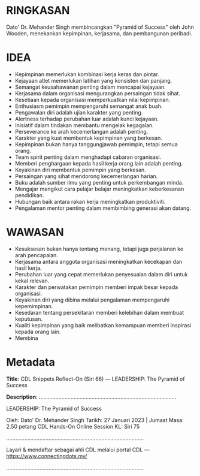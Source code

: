 # RINGKASAN
Dato' Dr. Mehander Singh membincangkan "Pyramid of Success" oleh John Wooden, menekankan kepimpinan, kerjasama, dan pembangunan peribadi.

# IDEA
- Kepimpinan memerlukan kombinasi kerja keras dan pintar.
- Kejayaan atlet memerlukan latihan yang konsisten dan panjang.
- Semangat keusahawanan penting dalam mencapai kejayaan.
- Kerjasama dalam organisasi mengurangkan persaingan tidak sihat.
- Kesetiaan kepada organisasi memperkuatkan nilai kepimpinan.
- Enthusiasm pemimpin mempengaruhi semangat anak buah.
- Pengawalan diri adalah ujian karakter yang penting.
- Alertness terhadap perubahan luar adalah kunci kejayaan.
- Inisiatif dalam tindakan membantu mengelak kegagalan.
- Perseverance ke arah kecemerlangan adalah penting.
- Karakter yang kuat membentuk kepimpinan yang berkesan.
- Kepimpinan bukan hanya tanggungjawab pemimpin, tetapi semua orang.
- Team spirit penting dalam menghadapi cabaran organisasi.
- Memberi penghargaan kepada hasil kerja orang lain adalah penting.
- Keyakinan diri membentuk pemimpin yang berkesan.
- Persaingan yang sihat mendorong kecemerlangan harian.
- Buku adalah sumber ilmu yang penting untuk perkembangan minda.
- Mengajar mengikut cara pelajar belajar meningkatkan keberkesanan pendidikan.
- Hubungan baik antara rakan kerja meningkatkan produktiviti.
- Pengalaman mentor penting dalam membimbing generasi akan datang.

# WAWASAN
- Kesuksesan bukan hanya tentang menang, tetapi juga perjalanan ke arah pencapaian.
- Kerjasama antara anggota organisasi meningkatkan kecekapan dan hasil kerja.
- Perubahan luar yang cepat memerlukan penyesuaian dalam diri untuk kekal relevan.
- Karakter dan perwatakan pemimpin memberi impak besar kepada organisasi.
- Keyakinan diri yang dibina melalui pengalaman mempengaruhi kepemimpinan.
- Kesedaran tentang persekitaran memberi kelebihan dalam membuat keputusan.
- Kualiti kepimpinan yang baik melibatkan kemampuan memberi inspirasi kepada orang lain.
- Membina

# Metadata
**Title**: CDL Snippets Reflect-On (Siri 66) — LEADERSHIP: The Pyramid of Success

**Description**: ...........................................................................................

LEADERSHIP: The Pyramid of Success

Oleh: Dato' Dr. Mehander Singh
Tarikh: 27 Januari 2023   |   Jumaat
Masa: 2.50 petang
CDL Hands-On Online Session KL: Siri 75

...........................................................................................

Layari & mendaftar sebagai ahli CDL melalui portal CDL — https://www.connectingdots.my/

...........................................................................................